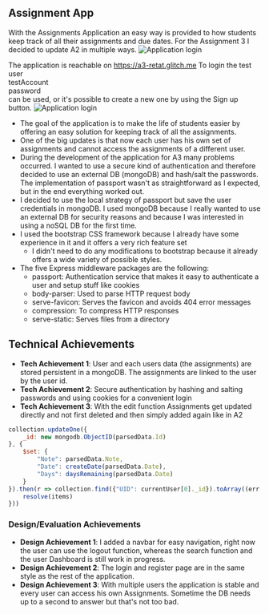 ## Assignment App

With the Assignments Application an easy way is provided to how students keep track of all their assignments and due dates.
For the Assignment 3 I decided to update A2 in multiple ways.
![Application login](https://i.imgur.com/quSk5L4.png)

The application is reachable on https://a3-retat.glitch.me
To login the test user <br>
testAccount <br>
password <br>
can be used, or it's possible to create a new one by using the Sign up button.
![Application login](https://i.imgur.com/iBVQkVt.png)

- The goal of the application is to make the life of students easier by offering an easy solution for keeping track of all the assignments.
- One of the big updates is that now each user has his own set of assignments and cannot access the assignments of a different user.
- During the development of the application for A3 many problems occurred. I wanted to use a secure kind of authentication and therefore
decided to use an external DB (mongoDB) and hash/salt the passwords. The implementation of passport wasn't as straightforward as I expected,
but in the end everything worked out.
- I decided to use the local strategy of passport but save the user credentials in mongoDB. I used mongoDB because I really wanted
to use an external DB for security reasons and because I was interested in using a noSQL DB for the first time.
- I used the bootstrap CSS framework because I already have some experience in it and it offers a very rich feature set
  - I didn't need to do any modifications to bootstrap because it already offers a wide variety of possible styles.
- The five Express middleware packages are the following:
    - passport: Authentication service that makes it easy to authenticate a user and setup stuff like cookies
    - body-parser: Used to parse HTTP request body 
    - serve-favicon: Serves the favicon and avoids 404 error messages
    - compression: To compress HTTP responses
    - serve-static: Serves files from a directory

## Technical Achievements
- **Tech Achievement 1**: User and each users data (the assignments) are stored persistent in a mongoDB. The assignments are linked
to the user by the user id.
- **Tech Achievement 2**: Secure authentication by hashing and salting passwords and using cookies for a convenient login
- **Tech Achievement 3**: With the edit function Assignments get updated directly and not first deleted and then simply added again like
in A2 
```javascript
collection.updateOne({
    _id: new mongodb.ObjectID(parsedData.Id)
}, {
    $set: {
        "Note": parsedData.Note,
        "Date": createDate(parsedData.Date),
        "Days": daysRemaining(parsedData.Date)
    }
}).then(r => collection.find({"UID": currentUser[0]._id}).toArray((err, items) => {
    resolve(items)
}))
```
### Design/Evaluation Achievements
- **Design Achievement 1**: I added a navbar for easy navigation, right now the user can use the logout function, whereas the 
search function and the user Dashboard is still work in progress.
- **Design Achievement 2**: The login and register page are in the same style as the rest of the application.
- **Design Achievement 3**: With multiple users the application is stable and every user can access his own Assignments. Sometime the DB needs up to a second to answer but that's not too bad.
